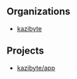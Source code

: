 ## Organizations

- [kazibyte](https://github.com/kazibyte)

## Projects

- [kazibyte/app](https://github.com/kazibyte/node-auth-helpers)